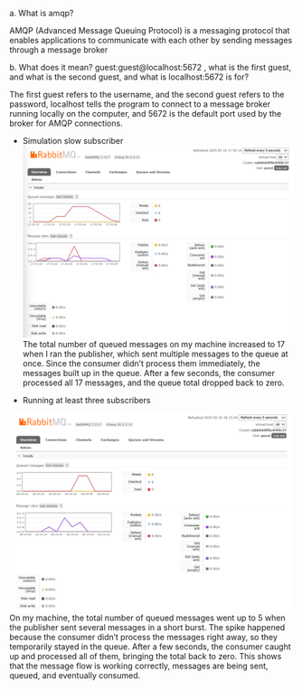 a. What is amqp? 

AMQP (Advanced Message Queuing Protocol) is a messaging protocol that enables applications to communicate with each other by sending messages through a message broker 

b. What does it mean? guest:guest@localhost:5672 , what is the first guest, and what is the second guest, and what is localhost:5672 is for?

The first guest refers to the username, and the second guest refers to the password, localhost tells the program to connect to a message broker running locally on the computer, and 5672 is the default port used by the broker for AMQP connections.

- Simulation slow subscriber
![simulationslowsubscriber.png](images/simulationslowsubscriber.png)
  The total number of queued messages on my machine increased to 17 when I ran the publisher, which sent multiple messages to the queue at once. Since the consumer didn’t process them immediately, the messages built up in the queue. After a few seconds, the consumer processed all 17 messages, and the queue total dropped back to zero.

- Running at least three subscribers

![running3subscribers.png](images/running3subscribers.png)
  On my machine, the total number of queued messages went up to 5 when the publisher sent several messages in a short burst. The spike happened because the consumer didn’t process the messages right away, so they temporarily stayed in the queue. After a few seconds, the consumer caught up and processed all of them, bringing the total back to zero. This shows that the message flow is working correctly, messages are being sent, queued, and eventually consumed.